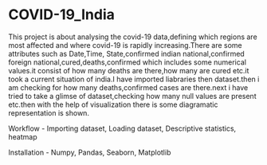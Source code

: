 # COVID-19_India
This project is about analysing the covid-19 data,defining which regions are most affected and where covid-19 is rapidly increasing.There are some attributes such as Date,Time, State,confirmed indian national,confirmed foreign national,cured,deaths,confirmed which includes some numerical values.it consist of how many deaths are there,how many are cured etc.it took a current situation of india.I have imported liabraries then dataset.then i am checking for how many deaths,confirmed cases are there.next i have tried to take a glimse of dataset,checking how many null values are present etc.then with the help of visualization there is some diagramatic representation is shown.

Workflow - 
Importing dataset,
Loading dataset,
Descriptive statistics,
heatmap

Installation - 
Numpy,
Pandas,
Seaborn,
Matplotlib
